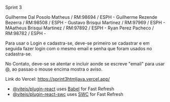Sprint 3

Guilherme Dal Posolo Matheus / RM:98694 / ESPH -
Guilherme Rezende Bezerra / RM:98508 / ESPH -
Gustavo Brisqui Martinez / RM:97969 / ESPH -
MAatheus Brisqui Martinez / RM:97892 / ESPH -
Ryan Perez Pacheco / RM:98782 / ESPH -

Para usar o Login e cadastra-se, deve-se primeiro se cadastrar e em seguida fazer login com o mesmo email e senha que foram usados no cadastra-se.

No Contato, deve-se se atentar e incluir aonde se escreve "email" para usar @, ao passao o mouse encima mostra o aviso.

Link do Vercel: https://sprint3htmljava.vercel.app/
- [@vitejs/plugin-react](https://github.com/vitejs/vite-plugin-react/blob/main/packages/plugin-react/README.md) uses [Babel](https://babeljs.io/) for Fast Refresh
- [@vitejs/plugin-react-swc](https://github.com/vitejs/vite-plugin-react-swc) uses [SWC](https://swc.rs/) for Fast Refresh
